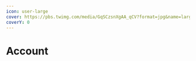 ```yaml
---
icon: user-large
cover: https://pbs.twimg.com/media/GqSCzsnXgAA_qCV?format=jpg&name=large
coverY: 0
---
```


# Account

